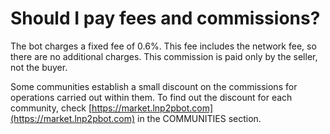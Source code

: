 # Should I pay fees and commissions?

The bot charges a fixed fee of 0.6%. This fee includes the network fee, so there are no additional charges. This commission is paid only by the seller, not the buyer.

Some communities establish a small discount on the commissions for operations carried out within them. To find out the discount for each community, check [https://market.lnp2pbot.com](https://market.lnp2pbot.com) in the COMMUNITIES section.
